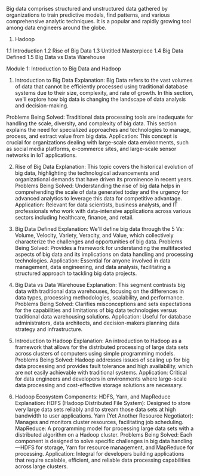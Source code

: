 Big data comprises structured and unstructured data gathered by organizations to train predictive models, find patterns, and various comprehensive analytic techniques. It is a popular and rapidly growing tool among data engineers around the globe.

1. Hadoop

1.1 Introduction
1.2 Rise of Big Data
1.3 Untitled Masterpiece
1.4 Big Data Defined
1.5 Big Data vs Data Warehouse

Module 1: Introduction to Big Data and Hadoop
1. Introduction to Big Data
Explanation: Big Data refers to the vast volumes of data that cannot be efficiently processed using traditional database systems due to their size, complexity, and rate of growth. In this section, we'll explore how big data is changing the landscape of data analysis and decision-making.

Problems Being Solved: Traditional data processing tools are inadequate for handling the scale, diversity, and complexity of big data. This section explains the need for specialized approaches and technologies to manage, process, and extract value from big data.
Application: This concept is crucial for organizations dealing with large-scale data environments, such as social media platforms, e-commerce sites, and large-scale sensor networks in IoT applications.

2. Rise of Big Data
Explanation: This topic covers the historical evolution of big data, highlighting the technological advancements and organizational demands that have driven its prominence in recent years.
Problems Being Solved: Understanding the rise of big data helps in comprehending the scale of data generated today and the urgency for advanced analytics to leverage this data for competitive advantage.
Application: Relevant for data scientists, business analysts, and IT professionals who work with data-intensive applications across various sectors including healthcare, finance, and retail.

3. Big Data Defined
Explanation: We'll define big data through the 5 Vs: Volume, Velocity, Variety, Veracity, and Value, which collectively characterize the challenges and opportunities of big data.
Problems Being Solved: Provides a framework for understanding the multifaceted aspects of big data and its implications on data handling and processing technologies.
Application: Essential for anyone involved in data management, data engineering, and data analysis, facilitating a structured approach to tackling big data projects.
4. Big Data vs Data Warehouse
Explanation: This segment contrasts big data with traditional data warehouses, focusing on the differences in data types, processing methodologies, scalability, and performance.
Problems Being Solved: Clarifies misconceptions and sets expectations for the capabilities and limitations of big data technologies versus traditional data warehousing solutions.
Application: Useful for database administrators, data architects, and decision-makers planning data strategy and infrastructure.
5. Introduction to Hadoop
Explanation: An introduction to Hadoop as a framework that allows for the distributed processing of large data sets across clusters of computers using simple programming models.
Problems Being Solved: Hadoop addresses issues of scaling up for big data processing and provides fault tolerance and high availability, which are not easily achievable with traditional systems.
Application: Critical for data engineers and developers in environments where large-scale data processing and cost-effective storage solutions are necessary.
6. Hadoop Ecosystem Components: HDFS, Yarn, and MapReduce
Explanation:
HDFS (Hadoop Distributed File System): Designed to store very large data sets reliably and to stream those data sets at high bandwidth to user applications.
Yarn (Yet Another Resource Negotiator): Manages and monitors cluster resources, facilitating job scheduling.
MapReduce: A programming model for processing large data sets with a distributed algorithm on a Hadoop cluster.
Problems Being Solved: Each component is designed to solve specific challenges in big data handling—HDFS for storage, Yarn for resource management, and MapReduce for processing.
Application: Integral for developers building applications that require scalable, efficient, and reliable data processing capabilities across large clusters.

